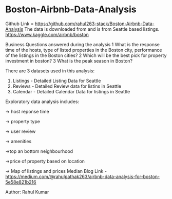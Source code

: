 # Boston-Airbnb-Data-Analysis

Github Link = https://github.com/rahul263-stack/Boston-Airbnb-Data-Analysis
The data is downloaded from  and is from Seattle based listings.
  https://www.kaggle.com/airbnb/boston
  
Business Questions answered during the analysis 
1  What is the response time of the hosts, type of listed properties in the Boston city, performance of the listings in the Boston cities?
2 Which will be the best pick for property investment in boston?
3 What is the peak season in Boston?

There are 3 datasets used in this analysis:
1) Listings - Detailed Listing Data for Seattle
2) Reviews - Detailed Review data for listins in Seattle
4) Calendar - Detailed Calendar Data for listings in Seattle


Exploratory data analysis includes:

-> host reponse time

-> property type

-> user review

-> amenities


->top an bottom neighbourhood

->price of property based on location


-> Map of listings and prices
Median Blog  Link -https://medium.com/@rahulpathak263/airbnb-data-analysis-for-boston-5e58e821b216




Author: Rahul Kumar
